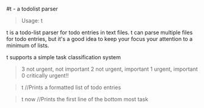 #t - a todolist parser

>Usage: t

t is a todo-list parser for todo entries in text files.
t can parse multiple files for todo entries, but it's a good idea to keep your focus your attention to a minimum of lists.

t supports a simple task classification system
>	3 not urgent, not important
	2 not urgent, important
	1 urgent, important
	0 critically urgent!!

>t //Prints a formatted list of todo entries

>t now //Prints the first line of the bottom most task
